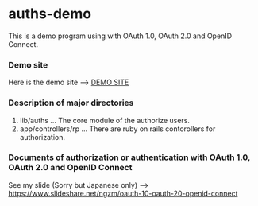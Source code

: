 # auths-demo

This is a demo program using with OAuth 1.0, OAuth 2.0 and OpenID Connect.

### Demo site

Here is the demo site -->  [DEMO SITE](https://webgame.link/auths/)

### Description of major directories

1. lib/auths  ... The core module of the authorize users.
2. app/controllers/rp  ... There are ruby on rails contorollers for authorization.

### Documents of authorization or authentication with OAuth 1.0, OAuth 2.0 and OpenID Connect

See my slide (Sorry but Japanese only) --> https://www.slideshare.net/ngzm/oauth-10-oauth-20-openid-connect
